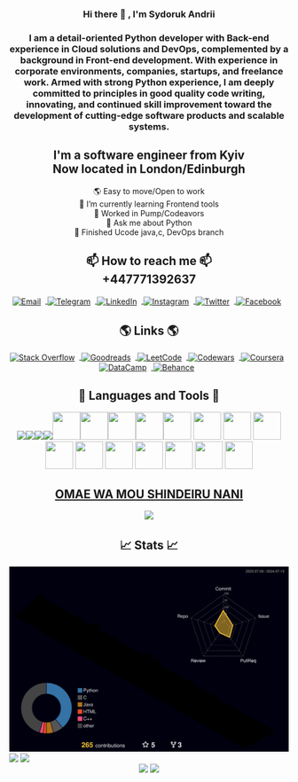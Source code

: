 <h3 align="center"> Hi there 👋 , I'm Sydoruk Andrii <h3>

<p align="center">I am a detail-oriented Python developer with Back-end experience in Cloud solutions and DevOps,
complemented by a background in Front-end development.
With experience in corporate environments, companies, startups, and freelance work.
Armed with strong Python experience, I am deeply committed to principles in good quality code
writing, innovating, and continued skill improvement toward the development of cutting-edge
software products and scalable systems.</p>

<h2 align="center"> I'm a software engineer from Kyiv <br>  Now located in London/Edinburgh  </h2>

<p align="center">
🌎 Easy to move/Open to work <br/>
🌱 I’m currently learning Frontend tools <br/>
🔭 Worked in Pump/Codeavors <br/>
💬 Ask me about Python <br/>
🏁 Finished Ucode java,c, DevOps branch  <br/>
</p>

<h2 align="center"> 📫 How to reach me 📫 <br> +447771392637 </h2>
<div align="center">
    <a href="mailto:asydoruka@gmail.com">
        <img src="https://img.icons8.com/ios-filled/50/808080/email.png" alt="Email" style="width:50px;height:50px;vertical-align:middle;margin-right:8px;">
    </a>
    <a href="https://t.me/nnnocturny">
        <img src="https://img.icons8.com/ios-filled/50/808080/telegram-app.png" alt="Telegram" style="width:50px;height:50px;vertical-align:middle;margin-right:8px;">
    </a>
    <a href="https://www.linkedin.com/in/asydoruka/">
        <img src="https://img.icons8.com/ios-filled/50/808080/linkedin.png" alt="LinkedIn" style="width:50px;height:50px;vertical-align:middle;margin-right:8px;">
    </a>
    <a href="https://www.instagram.com/technnoc">
        <img src="https://img.icons8.com/ios-filled/50/808080/instagram.png" alt="Instagram" style="width:50px;height:50px;vertical-align:middle;margin-right:8px;" class="icon">
    </a>
    <a href="https://twitter.com/nnnocturny">
        <img src="https://img.icons8.com/ios-filled/50/808080/twitter.png" alt="Twitter" style="width:50px;height:50px;vertical-align:middle;margin-right:8px;" class="icon">
    </a>
    <a href="https://www.facebook.com/profile.php?id=100004794157598">
        <img src="https://img.icons8.com/ios-filled/50/808080/facebook.png" alt="Facebook" style="width:50px;height:50px;vertical-align:middle;margin-right:8px;" class="icon">
    </a>
</div>

<h2 align="center"> 🌎 Links 🌎 </h2>

<div align="center">
    <a href="https://stackoverflow.com/users/12107506/nnnocturn">
        <img src="https://upload.wikimedia.org/wikipedia/commons/thumb/e/ef/Stack_Overflow_icon.svg/768px-Stack_Overflow_icon.svg.png" alt="Stack Overflow" style="width:50px;height:50px;vertical-align:middle;margin-right:8px;">
    </a>
    <a href="https://www.goodreads.com/user/show/175010549-andrii-sydoruk">
        <img src="https://img.icons8.com/ios-filled/50/808080/goodreads.png" alt="Goodreads" style="width:50px;height:50px;vertical-align:middle;margin-right:8px;">
    </a>
    <a href="https://leetcode.com/nnocturnnn">
        <img src="https://upload.wikimedia.org/wikipedia/commons/8/8e/LeetCode_Logo_1.png" alt="LeetCode" style="width:50px;height:50px;vertical-align:middle;margin-right:8px;">
    </a>
    <a href="https://www.codewars.com/users/nnocturnnn">
        <img src="https://cdn.prod.website-files.com/62e95dddfb380a0e61193e7d/6363e7db70db732290fa3db6_logo-256.png" alt="Codewars" style="width:50px;height:50px;vertical-align:middle;margin-right:8px;">
    </a>
    <a href="https://www.coursera.org/user/e8e44ed474478c74906bf8e94cf21ae5">
        <img src="https://upload.wikimedia.org/wikipedia/commons/thumb/9/97/Coursera-Logo_600x600.svg/2048px-Coursera-Logo_600x600.svg.png" alt="Coursera" style="width:50px;height:50px;vertical-align:middle;margin-right:8px;">
    </a>
    <a href="https://www.datacamp.com/portfolio/tusabas12">
        <img src="https://play-lh.googleusercontent.com/zIO-uuTBjFigUIswv_h9S0-wVIkno_obwannvzr7NrXbh_MXL_khqV7gEqBly6KXEi4" alt="DataCamp" class="icon" style="width:50px;height:50px;vertical-align:middle;margin-right:8px;">
    </a>
    <a href="https://www.behance.net/0bf478c9">
        <img src="https://img.icons8.com/ios-filled/50/808080/behance.png" alt="Behance" style="width:50px;height:50px;vertical-align:middle;margin-right:8px;">
    </a>
</div>


<h2 align="center"> 🗿 Languages and Tools 🗿</h2>

<div align="center">
<img src="https://img.icons8.com/color/48/000000/django.png"/><img src="https://img.icons8.com/plasticine/50/000000/bash.png"/><img src="https://img.icons8.com/color/48/000000/c-programming.png"/><img src="https://img.icons8.com/color/48/000000/c-plus-plus-logo.png"/><img src="https://img.icons8.com/dusk/64/000000/python.png" width="50" height="50"/><img src="https://img.icons8.com/wired/64/000000/sql.png"width="50" height="50"/><img src="https://img.icons8.com/dusk/64/000000/java-coffee-cup-logo.png" width="50" height="50"/><img src="https://img.icons8.com/dusk/64/000000/javascript.png" width="50" height="50" /><img src="https://img.icons8.com/dusk/64/000000/html-5.png" width="50" height="50"/>
<img src="https://cdn.icon-icons.com/icons2/2407/PNG/512/aws_icon_146074.png" width="50" height="50"/>
<img src="https://cdn.worldvectorlogo.com/logos/fastapi.svg" width="50" height="50"/>
<img src="https://cdn-icons-png.flaticon.com/512/919/919853.png" width="50" height="50"/>
<img src="https://cdn4.iconfinder.com/data/icons/google-i-o-2016/512/google_firebase-2-512.png" width="50" height="50"/>
<img src="https://img.icons8.com/ios/500/flask.png" width="50" height="50"/>
<img src="https://cdn.iconscout.com/icon/free/png-256/mongodb-5-1175140.png" width="50" height="50"/>
<img src="https://cdn4.iconfinder.com/data/icons/redis-2/1451/Untitled-2-512.png" width="50" height="50"/>
<img src="https://git-scm.com/images/logos/downloads/Git-Icon-1788C.png" width="50" height="50"/>
<img src="https://upload.wikimedia.org/wikipedia/commons/thumb/e/e9/Jenkins_logo.svg/1200px-Jenkins_logo.svg.png" width="50" height="50"/>
<img src="https://upload.wikimedia.org/wikipedia/commons/thumb/b/b2/Bootstrap_logo.svg/2560px-Bootstrap_logo.svg.png" width="50" height="50"/>
</div>

<h2 align="center"><a href="https://github.com/nnocturnnn/T-Rex_JavaFX">OMAE WA MOU SHINDEIRU NANI</a></h2>
<div align="center">
    <img src="lol.gif">
</div>
<h2 align="center">📈 Stats 📈</h2>
<div align="center">
    <img src="./profile-3d-contrib/profile-night-rainbow.svg" width=800>
</div>
<div align="center" style="display: inline-block;">
    <img src="https://github-readme-stats.vercel.app/api/top-langs/?username=nnocturnnn&langs_count=8&show_icons=true&layout=compact&theme=vision-friendly-dark" height=200>
    <img src="https://github-readme-stats.vercel.app/api?username=nnocturnnn&show_icons=true&theme=vision-friendly-dark" height=200>
</div>
<!-- <img src="stat.png" width="800"> -->

<div align="center" >
    <img src="https://leetcard.jacoblin.cool/nnocturnnn?ext=heatmap" width=800>
    <img src="https://codewars-stats-ignacio-cuadra.vercel.app/?username=nnocturnnn" width=800>
</div>

<!--
**nnocturnnn/nnocturnnn** is a ✨ _special_ ✨ repository because its `README.md` (this file) appears on your GitHub profile.

Here are some ideas to get you started:

- 🔭 I’m currently working on ...
- 🌱 I’m currently learning ...
- 👯 I’m looking to collaborate on ...
- 🤔 I’m looking for help with ...
- 💬 Ask me about ...
- 📫 How to reach me: ...
- 😄 Pronouns: ...
- ⚡ Fun fact: ...
-->

